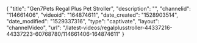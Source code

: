 {
    "title": "Gen7Pets Regal Plus Pet Stroller",
    "description": "",
    "channelid": "114661406",
    "videoid": "164874611",
    "date_created": "1528903514",
    "date_modified": "1529337316",
    "type": "captivate",
    "layout": "channelVideo",
    "url": "\/latest-videos\/regalplusstroller-44337216-44337223-60768780\/114661406-164874611"
}